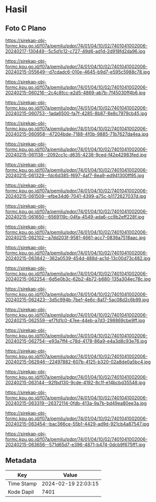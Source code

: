 # Hasil

## Foto C Plano

https://sirekap-obj-formc.kpu.go.id/f07a/pemilu/pdpr/74/01/04/10/02/7401041002006-20240217-130449--5c5d1c12-c727-49d6-ad1d-2d918fd2da96.jpg

https://sirekap-obj-formc.kpu.go.id/f07a/pemilu/pdpr/74/01/04/10/02/7401041002006-20240215-055649--d7cdadc6-010e-4645-b9d7-e595c5988c78.jpg

https://sirekap-obj-formc.kpu.go.id/f07a/pemilu/pdpr/74/01/04/10/02/7401041002006-20240215-060216--2c4c8fcc-e2d5-4869-ab7b-7f45030ff4b6.jpg

https://sirekap-obj-formc.kpu.go.id/f07a/pemilu/pdpr/74/01/04/10/02/7401041002006-20240215-060753--1ada6500-fa7f-4285-8b87-8e8c7979cb45.jpg

https://sirekap-obj-formc.kpu.go.id/f07a/pemilu/pdpr/74/01/04/10/02/7401041002006-20240215-060958--47204bde-7188-4f0b-9885-71b7627da4ea.jpg

https://sirekap-obj-formc.kpu.go.id/f07a/pemilu/pdpr/74/01/04/10/02/7401041002006-20240215-061138--2092cc1c-d635-4238-9ced-f42e42983fed.jpg

https://sirekap-obj-formc.kpu.go.id/f07a/pemilu/pdpr/74/01/04/10/02/7401041002006-20240215-061329--fdc6d385-f697-4af7-8ea9-ed941300ff95.jpg

https://sirekap-obj-formc.kpu.go.id/f07a/pemilu/pdpr/74/01/04/10/02/7401041002006-20240215-061509--efbe34d6-7041-4399-a75c-b1172627037d.jpg

https://sirekap-obj-formc.kpu.go.id/f07a/pemilu/pdpr/74/01/04/10/02/7401041002006-20240215-061650--6569119c-04fa-4549-ada6-cc9b2eff228f.jpg

https://sirekap-obj-formc.kpu.go.id/f07a/pemilu/pdpr/74/01/04/10/02/7401041002006-20240215-062102--a7dd203f-9581-4661-acc7-0836a7518aac.jpg

https://sirekap-obj-formc.kpu.go.id/f07a/pemilu/pdpr/74/01/04/10/02/7401041002006-20240215-063842--362a0539-454d-488d-ac1d-13c00d73c482.jpg

https://sirekap-obj-formc.kpu.go.id/f07a/pemilu/pdpr/74/01/04/10/02/7401041002006-20240215-062254--6d5e0b3c-62b2-4b72-b680-135a304ec78c.jpg

https://sirekap-obj-formc.kpu.go.id/f07a/pemilu/pdpr/74/01/04/10/02/7401041002006-20240215-062423--3d5c994b-7be1-4e6c-8a17-5ac08d2c6b99.jpg

https://sirekap-obj-formc.kpu.go.id/f07a/pemilu/pdpr/74/01/04/10/02/7401041002006-20240215-062559--ef7fd1c0-47ee-44eb-a7d3-298869cbe9ff.jpg

https://sirekap-obj-formc.kpu.go.id/f07a/pemilu/pdpr/74/01/04/10/02/7401041002006-20240215-062754--e93a7ff4-c78d-4178-86a9-e4a3d8c93e76.jpg

https://sirekap-obj-formc.kpu.go.id/f07a/pemilu/pdpr/74/01/04/10/02/7401041002006-20240215-062946--22497882-607b-4125-b320-02a8de0a5bc4.jpg

https://sirekap-obj-formc.kpu.go.id/f07a/pemilu/pdpr/74/01/04/10/02/7401041002006-20240215-063144--92fbd130-9cde-4192-8c1f-e14bcbd35548.jpg

https://sirekap-obj-formc.kpu.go.id/f07a/pemilu/pdpr/74/01/04/10/02/7401041002006-20240215-063319--26372114-0fdb-413a-9a7b-bd49ea80ee3a.jpg

https://sirekap-obj-formc.kpu.go.id/f07a/pemilu/pdpr/74/01/04/10/02/7401041002006-20240215-063454--bac366ce-55b1-4429-ad9d-921cb4a87547.jpg

https://sirekap-obj-formc.kpu.go.id/f07a/pemilu/pdpr/74/01/04/10/02/7401041002006-20240215-063656--571d65d7-e396-4871-b474-0dcb9f675ff1.jpg


## Metadata

| Key        | Value               |
| ---------- | ------------------- |
| Time Stamp | 2024-02-19 22:03:15 |
| Kode Dapil | 7401                |



